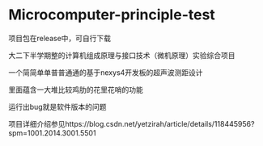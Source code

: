 # Microcomputer-principle-test
项目包在release中，可自行下载

大二下半学期整的计算机组成原理与接口技术（微机原理）实验综合项目

一个简简单单普普通通的基于nexys4开发板的超声波测距设计

里面蕴含一大堆比较鸡肋的花里花哨的功能

运行出bug就是软件版本的问题

项目详细介绍参见https://blog.csdn.net/yetzirah/article/details/118445956?spm=1001.2014.3001.5501

